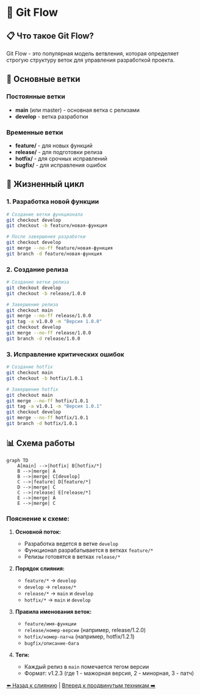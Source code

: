 # 🌊 Git Flow

## 📋 Что такое Git Flow?

Git Flow - это популярная модель ветвления, которая определяет строгую структуру веток для управления разработкой проекта.

## 🌳 Основные ветки

### Постоянные ветки
- **main** (или master) - основная ветка с релизами
- **develop** - ветка разработки

### Временные ветки
- **feature/** - для новых функций
- **release/** - для подготовки релиза
- **hotfix/** - для срочных исправлений
- **bugfix/** - для исправления ошибок

## 🔄 Жизненный цикл

### 1. Разработка новой функции
```bash
# Создание ветки функционала
git checkout develop
git checkout -b feature/новая-функция

# После завершения разработки
git checkout develop
git merge --no-ff feature/новая-функция
git branch -d feature/новая-функция
```

### 2. Создание релиза
```bash
# Создание ветки релиза
git checkout develop
git checkout -b release/1.0.0

# Завершение релиза
git checkout main
git merge --no-ff release/1.0.0
git tag -a v1.0.0 -m "Версия 1.0.0"
git checkout develop
git merge --no-ff release/1.0.0
git branch -d release/1.0.0
```

### 3. Исправление критических ошибок
```bash
# Создание hotfix
git checkout main
git checkout -b hotfix/1.0.1

# Завершение hotfix
git checkout main
git merge --no-ff hotfix/1.0.1
git tag -a v1.0.1 -m "Версия 1.0.1"
git checkout develop
git merge --no-ff hotfix/1.0.1
git branch -d hotfix/1.0.1
```

## 📊 Схема работы 

```mermaid
graph TD
    A[main] -->|hotfix| B[hotfix/*]
    B -->|merge| A
    B -->|merge| C[develop]
    C -->|feature| D[feature/*]
    D -->|merge| C
    C -->|release| E[release/*]
    E -->|merge| A
    E -->|merge| C
```

### Пояснение к схеме:

1. **Основной поток:**
   - Разработка ведется в ветке `develop`
   - Функционал разрабатывается в ветках `feature/*`
   - Релизы готовятся в ветках `release/*`

2. **Порядок слияния:**
   - `feature/*` → `develop`
   - `develop` → `release/*`
   - `release/*` → `main` и `develop`
   - `hotfix/*` → `main` и `develop`

3. **Правила именования веток:**
   - `feature/имя-функции`
   - `release/номер-версии` (например, release/1.2.0)
   - `hotfix/номер-патча` (например, hotfix/1.2.1)
   - `bugfix/описание-бага`

4. **Теги:**
   - Каждый релиз в `main` помечается тегом версии
   - Формат: v1.2.3 (где 1 - мажорная версия, 2 - минорная, 3 - патч)

[⬅️ Назад к слиянию](merging.md) | [Вперед к продвинутым техникам ➡️](advanced.md)